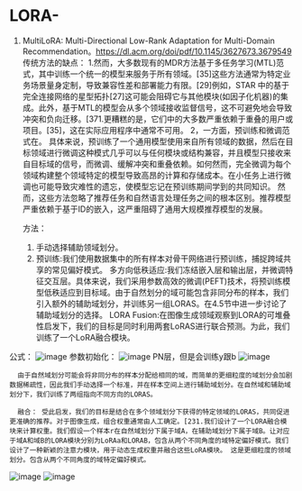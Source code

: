 # LORA-

1. MultiLoRA: Multi-Directional Low-Rank Adaptation for Multi-Domain Recommendation。https://dl.acm.org/doi/pdf/10.1145/3627673.3679549
   传统方法的缺点：
   1.然而，大多数现有的MDR方法基于多任务学习(MTL)范式，其中训练一个统一的模型来服务于所有领域。[35]这些方法通常为特定业务场景量身定制，导致兼容性差和部署能力有限。[29]例如，STAR 中的基于完全连接网络的星型拓扑[27]这可能会阻碍它与其他模块(如因子化机器)的集成。此外，基于MTL的模型会从多个领域接收监督信号，这不可避免地会导致冲突和负向迁移。[371.更糟糕的是，它们中的大多数严重依赖于重叠的用户或项目。[35]，这在实际应用程序中通常不可用。
   2，一方面，预训练和微调范式在。 具体来说，预训练了一个通用模型使用来自所有领域的数据，然后在目标领域进行微调这种模式几乎可以与任何模块或结构兼容，并且模型只接收来自目标域的信号，而微调、缓解冲突和重叠依赖。如何然而，完全微调为每个领域构建整个领域特定的模型导致高昂的计算和存储成本。在小任务上进行微调也可能导致灾难性的遗忘，使模型忘记在预训练期间学到的共同知识。  然而，这些方法忽略了推荐任务和自然语言处理任务之间的根本区别。推荐模型严重依赖于基于ID的嵌入，这严重阻碍了通用大规模推荐模型的发展。

   方法：
   1. 手动选择辅助领域划分。
   2. 预训练:我们使用数据集中的所有样本对骨干网络进行预训练，捕捉跨域共享的常见偏好模式。
      多方向低秩适应:我们冻结嵌入层和输出层，并微调特征交互层。具体来说，我们采用参数高效的微调(PEFT)技术，将预训练模型低秩适应到目标域。由于自然划分的域可能包含非同分布的样本，我们引入额外的辅助域划分，并训练另一组LORAS。在4.5节中进一步讨论了辅助域划分的选择。
      LORA Fusion:在图像生成领域观察到LORA的可堆叠性启发下，我们的目标是同时利用两套LoRAS进行联合预测。为此，我们训练了一个LoRA融合模块。

公式：
![image](https://github.com/user-attachments/assets/d8624d6a-a55a-453e-bdc3-bde605f8124d)
参数初始化：
![image](https://github.com/user-attachments/assets/5fc4d463-9642-410f-8f81-ff0bed5fbf3e)
PN层，但是会训练y跟b
![image](https://github.com/user-attachments/assets/92d1459f-d88b-4164-96e0-6c65814b816d)

      由于自然域划分可能会将非同分布的样本分配给相同的域，而简单的更细粒度的域划分会加剧数据稀疏性，因此我们手动选择一个标准，并在样本空间上进行辅助域划分。在自然域和辅助域划分下，我们训练了两组指向不同方向的LORAS。

      融合： 受此启发，我们的目标是结合在多个领域划分下获得的特定领域的LORAS，共同促进更准确的推荐。对于图像生成，组合权重通常由人工确定。[231.我们设计了一个LORA融合模块来计算权重。我们假设一个样本r在自然域划分下属于域A，在辅助域划分下属于域B。让对应于域A和域B的LORA模块分别为LoRAa和LORAB，包含从两个不同角度的域特定偏好模式。我们设计了一种新颖的注意力模块，用于动态生成权重并融合这些LoRA模块。 这是更细粒度的领域划分。包含从两个不同角度的域特定偏好模式。
   ![image](https://github.com/user-attachments/assets/77445dc8-64bd-4b87-8e42-a7dd068b1466)
   ![image](https://github.com/user-attachments/assets/b807d8f2-4c02-4493-b7b7-df0034cd85cc)

      

